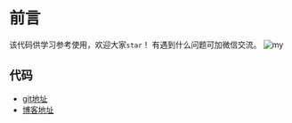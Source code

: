 # 前言
该代码供学习参考使用，欢迎大家`star`！
有遇到什么问题可加微信交流。
![my](https://qiukai666.gitee.io/treasuremap/assets/img/my.5a326e45.jpg)

## 代码
- [git地址](https://github.com/GitHubForQiuKai/quick-router)
- [博客地址](https://qiukai666.gitee.io/treasureMap/blog/%E6%89%8B%E5%86%99vue%E7%B3%BB%E5%88%97/%E6%89%8B%E5%86%99vue%E7%B3%BB%E5%88%97%EF%BC%88%E4%BA%8C%EF%BC%89.html)